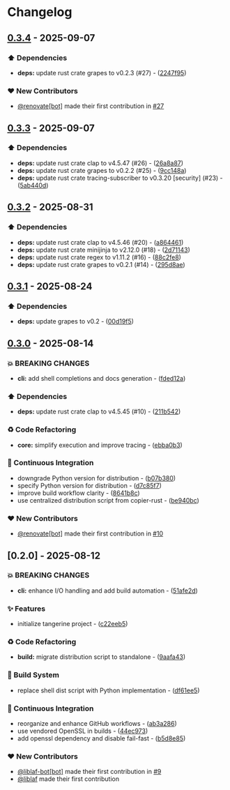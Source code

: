 # Changelog

## [0.3.4](https://github.com/liblaf/tangerine/compare/v0.3.3..v0.3.4) - 2025-09-07

### ⬆️ Dependencies

- **deps:** update rust crate grapes to v0.2.3 (#27) - ([2247f95](https://github.com/liblaf/tangerine/commit/2247f958afba3eca6bfea2bd6f6c4e9a68415679))

### ❤️ New Contributors

- [@renovate[bot]](https://github.com/apps/renovate) made their first contribution in [#27](https://github.com/liblaf/tangerine/pull/27)

## [0.3.3](https://github.com/liblaf/tangerine/compare/v0.3.2..v0.3.3) - 2025-09-07

### ⬆️ Dependencies

- **deps:** update rust crate clap to v4.5.47 (#26) - ([26a8a87](https://github.com/liblaf/tangerine/commit/26a8a87575d52280bec61f2d1466ddd3c27e7a94))
- **deps:** update rust crate grapes to v0.2.2 (#25) - ([9cc148a](https://github.com/liblaf/tangerine/commit/9cc148a29ba1e0d693075f687b83f919642e8f15))
- **deps:** update rust crate tracing-subscriber to v0.3.20 [security] (#23) - ([5ab440d](https://github.com/liblaf/tangerine/commit/5ab440de1a3ee19bca6678c83b1a74e5f273f4f0))

## [0.3.2](https://github.com/liblaf/tangerine/compare/v0.3.1..v0.3.2) - 2025-08-31

### ⬆️ Dependencies

- **deps:** update rust crate clap to v4.5.46 (#20) - ([a864461](https://github.com/liblaf/tangerine/commit/a86446129b3536bde6f5509315bd069154903244))
- **deps:** update rust crate minijinja to v2.12.0 (#18) - ([2d71143](https://github.com/liblaf/tangerine/commit/2d71143ed31c48476e13780a2f41b7dccacb1795))
- **deps:** update rust crate regex to v1.11.2 (#16) - ([88c2fe8](https://github.com/liblaf/tangerine/commit/88c2fe83d577a07ffe7d2a087d411128d859f210))
- **deps:** update rust crate grapes to v0.2.1 (#14) - ([295d8ae](https://github.com/liblaf/tangerine/commit/295d8ae42f3f756bccdb3eb54d28854b09de15cd))

## [0.3.1](https://github.com/liblaf/tangerine/compare/v0.3.0..v0.3.1) - 2025-08-24

### ⬆️ Dependencies

- **deps:** update grapes to v0.2 - ([00d19f5](https://github.com/liblaf/tangerine/commit/00d19f549cc861d6441c0a9e014f8572b1104e6b))

## [0.3.0](https://github.com/liblaf/tangerine/compare/v0.2.0..v0.3.0) - 2025-08-14

### 💥 BREAKING CHANGES

- **cli:** add shell completions and docs generation - ([fded12a](https://github.com/liblaf/tangerine/commit/fded12a6598c5b55533ff6aba0122ab8ae2a4424))

### ⬆️ Dependencies

- **deps:** update rust crate clap to v4.5.45 (#10) - ([211b542](https://github.com/liblaf/tangerine/commit/211b5429c2f0cff104626fb3f0a6acaa0bbc070a))

### ♻ Code Refactoring

- **core:** simplify execution and improve tracing - ([ebba0b3](https://github.com/liblaf/tangerine/commit/ebba0b31a8a52a3ea6aece490c81544064fa9d06))

### 🔧 Continuous Integration

- downgrade Python version for distribution - ([b07b380](https://github.com/liblaf/tangerine/commit/b07b3807319f0dac5565a261efb3babc53fca794))
- specify Python version for distribution - ([d7c85f7](https://github.com/liblaf/tangerine/commit/d7c85f767ad4461e764832a66e7c943ee63afb16))
- improve build workflow clarity - ([8641b8c](https://github.com/liblaf/tangerine/commit/8641b8c3836dd3385ea73d5b99f2cf57fba8ee8c))
- use centralized distribution script from copier-rust - ([be940bc](https://github.com/liblaf/tangerine/commit/be940bc8e47bf045cbcee8c321abae6af6ebc647))

### ❤️ New Contributors

- [@renovate[bot]](https://github.com/apps/renovate) made their first contribution in [#10](https://github.com/liblaf/tangerine/pull/10)

## [0.2.0] - 2025-08-12

### 💥 BREAKING CHANGES

- **cli:** enhance I/O handling and add build automation - ([51afe2d](https://github.com/liblaf/tangerine/commit/51afe2decbf56878ee34af69ac601df77691f41c))

### ✨ Features

- initialize tangerine project - ([c22eeb5](https://github.com/liblaf/tangerine/commit/c22eeb5325a840d46c48127c33d2e494e298261c))

### ♻ Code Refactoring

- **build:** migrate distribution script to standalone - ([9aafa43](https://github.com/liblaf/tangerine/commit/9aafa4396ecadf858232892d5a67a445343cd757))

### 👷 Build System

- replace shell dist script with Python implementation - ([df61ee5](https://github.com/liblaf/tangerine/commit/df61ee5c51bc843963c6da3c29dc1e9d6b486274))

### 🔧 Continuous Integration

- reorganize and enhance GitHub workflows - ([ab3a286](https://github.com/liblaf/tangerine/commit/ab3a286ed794f3d74c602b5073c5dac529576136))
- use vendored OpenSSL in builds - ([44ec973](https://github.com/liblaf/tangerine/commit/44ec973fbdd17a1c26e1937c8058e4300d6344d8))
- add openssl dependency and disable fail-fast - ([b5d8e85](https://github.com/liblaf/tangerine/commit/b5d8e85b9a8f16b5c527c5468b92d239d77f2f27))

### ❤️ New Contributors

- [@liblaf-bot[bot]](https://github.com/apps/liblaf-bot) made their first contribution in [#9](https://github.com/liblaf/tangerine/pull/9)
- [@liblaf](https://github.com/liblaf) made their first contribution
